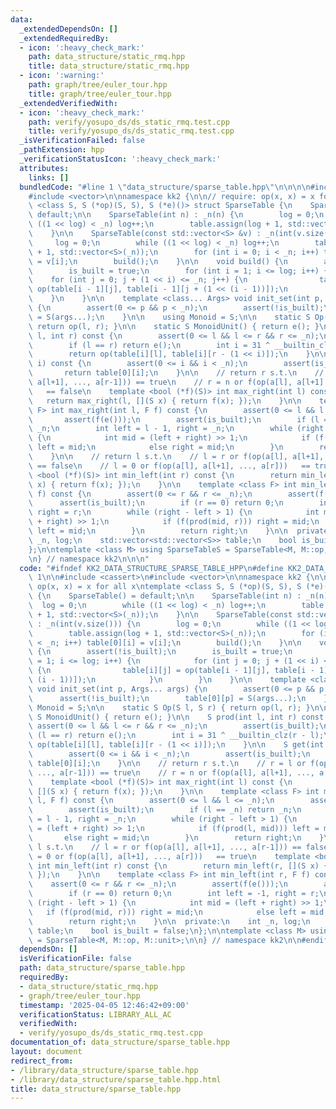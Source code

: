 ```yaml
---
data:
  _extendedDependsOn: []
  _extendedRequiredBy:
  - icon: ':heavy_check_mark:'
    path: data_structure/static_rmq.hpp
    title: data_structure/static_rmq.hpp
  - icon: ':warning:'
    path: graph/tree/euler_tour.hpp
    title: graph/tree/euler_tour.hpp
  _extendedVerifiedWith:
  - icon: ':heavy_check_mark:'
    path: verify/yosupo_ds/ds_static_rmq.test.cpp
    title: verify/yosupo_ds/ds_static_rmq.test.cpp
  _isVerificationFailed: false
  _pathExtension: hpp
  _verificationStatusIcon: ':heavy_check_mark:'
  attributes:
    links: []
  bundledCode: "#line 1 \"data_structure/sparse_table.hpp\"\n\n\n\n#include <cassert>\n\
    #include <vector>\n\nnamespace kk2 {\n\n// require: op(x, x) = x for all x\ntemplate\
    \ <class S, S (*op)(S, S), S (*e)()> struct SparseTable {\n    SparseTable() =\
    \ default;\n\n    SparseTable(int n) : _n(n) {\n        log = 0;\n        while\
    \ ((1 << log) < _n) log++;\n        table.assign(log + 1, std::vector<S>(_n));\n\
    \    }\n\n    SparseTable(const std::vector<S> &v) : _n(int(v.size())) {\n   \
    \     log = 0;\n        while ((1 << log) < _n) log++;\n        table.assign(log\
    \ + 1, std::vector<S>(_n));\n        for (int i = 0; i < _n; i++) table[0][i]\
    \ = v[i];\n        build();\n    }\n\n    void build() {\n        assert(!is_built);\n\
    \        is_built = true;\n        for (int i = 1; i <= log; i++) {\n        \
    \    for (int j = 0; j + (1 << i) <= _n; j++) {\n                table[i][j] =\
    \ op(table[i - 1][j], table[i - 1][j + (1 << (i - 1))]);\n            }\n    \
    \    }\n    }\n\n    template <class... Args> void init_set(int p, Args... args)\
    \ {\n        assert(0 <= p && p < _n);\n        assert(!is_built);\n        table[0][p]\
    \ = S(args...);\n    }\n\n    using Monoid = S;\n\n    static S Op(S l, S r) {\
    \ return op(l, r); }\n\n    static S MonoidUnit() { return e(); }\n\n    S prod(int\
    \ l, int r) const {\n        assert(0 <= l && l <= r && r <= _n);\n        assert(is_built);\n\
    \        if (l == r) return e();\n        int i = 31 ^ __builtin_clz(r - l);\n\
    \        return op(table[i][l], table[i][r - (1 << i)]);\n    }\n\n    S get(int\
    \ i) const {\n        assert(0 <= i && i < _n);\n        assert(is_built);\n \
    \       return table[0][i];\n    }\n\n    // return r s.t.\n    // r = l or f(op(a[l],\
    \ a[l+1], ..., a[r-1])) == true\n    // r = n or f(op(a[l], a[l+1], ..., a[r]))\
    \   == false\n    template <bool (*f)(S)> int max_right(int l) const {\n     \
    \   return max_right(l, [](S x) { return f(x); });\n    }\n\n    template <class\
    \ F> int max_right(int l, F f) const {\n        assert(0 <= l && l <= _n);\n \
    \       assert(f(e()));\n        assert(is_built);\n        if (l == _n) return\
    \ _n;\n        int left = l - 1, right = _n;\n        while (right - left > 1)\
    \ {\n            int mid = (left + right) >> 1;\n            if (f(prod(l, mid)))\
    \ left = mid;\n            else right = mid;\n        }\n        return right;\n\
    \    }\n\n    // return l s.t.\n    // l = r or f(op(a[l], a[l+1], ..., a[r-1]))\
    \ == false\n    // l = 0 or f(op(a[l], a[l+1], ..., a[r]))   == true\n    template\
    \ <bool (*f)(S)> int min_left(int r) const {\n        return min_left(r, [](S\
    \ x) { return f(x); });\n    }\n\n    template <class F> int min_left(int r, F\
    \ f) const {\n        assert(0 <= r && r <= _n);\n        assert(f(e()));\n  \
    \      assert(is_built);\n        if (r == 0) return 0;\n        int left = -1,\
    \ right = r;\n        while (right - left > 1) {\n            int mid = (left\
    \ + right) >> 1;\n            if (f(prod(mid, r))) right = mid;\n            else\
    \ left = mid;\n        }\n        return right;\n    }\n\n  private:\n    int\
    \ _n, log;\n    std::vector<std::vector<S>> table;\n    bool is_built = false;\n\
    };\n\ntemplate <class M> using SparseTableS = SparseTable<M, M::op, M::unit>;\n\
    \n} // namespace kk2\n\n\n"
  code: "#ifndef KK2_DATA_STRUCTURE_SPARSE_TABLE_HPP\n#define KK2_DATA_STRUCTURE_SPARSE_TABLE_HPP\
    \ 1\n\n#include <cassert>\n#include <vector>\n\nnamespace kk2 {\n\n// require:\
    \ op(x, x) = x for all x\ntemplate <class S, S (*op)(S, S), S (*e)()> struct SparseTable\
    \ {\n    SparseTable() = default;\n\n    SparseTable(int n) : _n(n) {\n      \
    \  log = 0;\n        while ((1 << log) < _n) log++;\n        table.assign(log\
    \ + 1, std::vector<S>(_n));\n    }\n\n    SparseTable(const std::vector<S> &v)\
    \ : _n(int(v.size())) {\n        log = 0;\n        while ((1 << log) < _n) log++;\n\
    \        table.assign(log + 1, std::vector<S>(_n));\n        for (int i = 0; i\
    \ < _n; i++) table[0][i] = v[i];\n        build();\n    }\n\n    void build()\
    \ {\n        assert(!is_built);\n        is_built = true;\n        for (int i\
    \ = 1; i <= log; i++) {\n            for (int j = 0; j + (1 << i) <= _n; j++)\
    \ {\n                table[i][j] = op(table[i - 1][j], table[i - 1][j + (1 <<\
    \ (i - 1))]);\n            }\n        }\n    }\n\n    template <class... Args>\
    \ void init_set(int p, Args... args) {\n        assert(0 <= p && p < _n);\n  \
    \      assert(!is_built);\n        table[0][p] = S(args...);\n    }\n\n    using\
    \ Monoid = S;\n\n    static S Op(S l, S r) { return op(l, r); }\n\n    static\
    \ S MonoidUnit() { return e(); }\n\n    S prod(int l, int r) const {\n       \
    \ assert(0 <= l && l <= r && r <= _n);\n        assert(is_built);\n        if\
    \ (l == r) return e();\n        int i = 31 ^ __builtin_clz(r - l);\n        return\
    \ op(table[i][l], table[i][r - (1 << i)]);\n    }\n\n    S get(int i) const {\n\
    \        assert(0 <= i && i < _n);\n        assert(is_built);\n        return\
    \ table[0][i];\n    }\n\n    // return r s.t.\n    // r = l or f(op(a[l], a[l+1],\
    \ ..., a[r-1])) == true\n    // r = n or f(op(a[l], a[l+1], ..., a[r]))   == false\n\
    \    template <bool (*f)(S)> int max_right(int l) const {\n        return max_right(l,\
    \ [](S x) { return f(x); });\n    }\n\n    template <class F> int max_right(int\
    \ l, F f) const {\n        assert(0 <= l && l <= _n);\n        assert(f(e()));\n\
    \        assert(is_built);\n        if (l == _n) return _n;\n        int left\
    \ = l - 1, right = _n;\n        while (right - left > 1) {\n            int mid\
    \ = (left + right) >> 1;\n            if (f(prod(l, mid))) left = mid;\n     \
    \       else right = mid;\n        }\n        return right;\n    }\n\n    // return\
    \ l s.t.\n    // l = r or f(op(a[l], a[l+1], ..., a[r-1])) == false\n    // l\
    \ = 0 or f(op(a[l], a[l+1], ..., a[r]))   == true\n    template <bool (*f)(S)>\
    \ int min_left(int r) const {\n        return min_left(r, [](S x) { return f(x);\
    \ });\n    }\n\n    template <class F> int min_left(int r, F f) const {\n    \
    \    assert(0 <= r && r <= _n);\n        assert(f(e()));\n        assert(is_built);\n\
    \        if (r == 0) return 0;\n        int left = -1, right = r;\n        while\
    \ (right - left > 1) {\n            int mid = (left + right) >> 1;\n         \
    \   if (f(prod(mid, r))) right = mid;\n            else left = mid;\n        }\n\
    \        return right;\n    }\n\n  private:\n    int _n, log;\n    std::vector<std::vector<S>>\
    \ table;\n    bool is_built = false;\n};\n\ntemplate <class M> using SparseTableS\
    \ = SparseTable<M, M::op, M::unit>;\n\n} // namespace kk2\n\n#endif // KK2_DATA_STRUCTURE_SPARSE_TABLE_HPP\n"
  dependsOn: []
  isVerificationFile: false
  path: data_structure/sparse_table.hpp
  requiredBy:
  - data_structure/static_rmq.hpp
  - graph/tree/euler_tour.hpp
  timestamp: '2025-04-05 12:46:42+09:00'
  verificationStatus: LIBRARY_ALL_AC
  verifiedWith:
  - verify/yosupo_ds/ds_static_rmq.test.cpp
documentation_of: data_structure/sparse_table.hpp
layout: document
redirect_from:
- /library/data_structure/sparse_table.hpp
- /library/data_structure/sparse_table.hpp.html
title: data_structure/sparse_table.hpp
---
```


